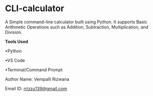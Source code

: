 # CLI-calculator

A Simple command-line calculator built using Python.
It supports Basic Arithmetic Operations such as Addition, Subtraction, Multiplication, and Division.

**Tools Used**
 
  •Python
 
  •VS Code
 
  •Terminal/Command Prompt

Author Name: Vempalli Rizwana 
 
Email ID: rrizzu139@gmail.com
